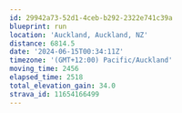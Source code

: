 ```yaml
---
id: 29942a73-52d1-4ceb-b292-2322e741c39a
blueprint: run
location: 'Auckland, Auckland, NZ'
distance: 6814.5
date: '2024-06-15T00:34:11Z'
timezone: '(GMT+12:00) Pacific/Auckland'
moving_time: 2456
elapsed_time: 2518
total_elevation_gain: 34.0
strava_id: 11654166499
---
```

